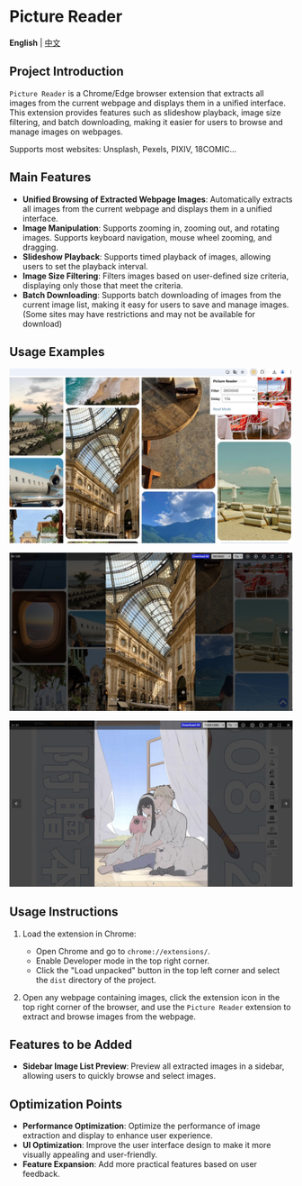 # Picture Reader

**English** | [中文](./README.zh-CN.md)

## Project Introduction

`Picture Reader` is a Chrome/Edge browser extension that extracts all images from the current webpage and displays them in a unified interface. This extension provides features such as slideshow playback, image size filtering, and batch downloading, making it easier for users to browse and manage images on webpages.

Supports most websites: Unsplash, Pexels, PIXIV, 18COMIC...

## Main Features

- **Unified Browsing of Extracted Webpage Images**: Automatically extracts all images from the current webpage and displays them in a unified interface.
- **Image Manipulation**: Supports zooming in, zooming out, and rotating images. Supports keyboard navigation, mouse wheel zooming, and dragging.
- **Slideshow Playback**: Supports timed playback of images, allowing users to set the playback interval.
- **Image Size Filtering**: Filters images based on user-defined size criteria, displaying only those that meet the criteria.
- **Batch Downloading**: Supports batch downloading of images from the current image list, making it easy for users to save and manage images. (Some sites may have restrictions and may not be available for download)

## Usage Examples

![Example 1](./images/example1.jpg)

![Example 2](./images/example2.jpg)

![Example 3](./images/example3.jpg)

## Usage Instructions

1. Load the extension in Chrome:

   - Open Chrome and go to `chrome://extensions/`.
   - Enable Developer mode in the top right corner.
   - Click the "Load unpacked" button in the top left corner and select the `dist` directory of the project.

2. Open any webpage containing images, click the extension icon in the top right corner of the browser, and use the `Picture Reader` extension to extract and browse images from the webpage.

## Features to be Added

- **Sidebar Image List Preview**: Preview all extracted images in a sidebar, allowing users to quickly browse and select images.

## Optimization Points

- **Performance Optimization**: Optimize the performance of image extraction and display to enhance user experience.
- **UI Optimization**: Improve the user interface design to make it more visually appealing and user-friendly.
- **Feature Expansion**: Add more practical features based on user feedback.
